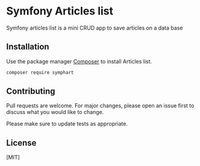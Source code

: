 # Symfony Articles list

Symfony articles list is a mini CRUD app to save articles on a data base

## Installation

Use the package manager [Composer](https://getcomposer.org/) to install Articles list.

```bash
composer require symphart
```

## Contributing
Pull requests are welcome. For major changes, please open an issue first to discuss what you would like to change.

Please make sure to update tests as appropriate.

## License
[MIT]